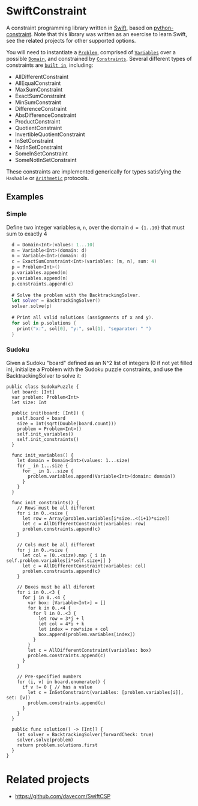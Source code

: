 # SwiftConstraint
A constraint programming library written in [Swift](https://swift.org), based on [python-constraint](https://labix.org/python-constraint). Note that this library was written as an exercise to learn Swift, see the related projects for other supported options.

You will need to instantiate a [`Problem`](https://github.com/timpalpant/SwiftConstraint/blob/master/ConstraintSolver/Problem.swift#L169),
comprised of [`Variables`](https://github.com/timpalpant/SwiftConstraint/blob/master/ConstraintSolver/Problem.swift#L111)
over a possible [`Domain`](https://github.com/timpalpant/SwiftConstraint/blob/master/ConstraintSolver/Problem.swift#L101),
and constrained by [`Constraints`](https://github.com/timpalpant/SwiftConstraint/blob/master/ConstraintSolver/Constraint.swift#L33). Several different
types of constraints are [`built in`](https://github.com/timpalpant/SwiftConstraint/blob/master/ConstraintSolver/Constraint.swift#L66), including:
* AllDifferentConstraint
* AllEqualConstraint
* MaxSumConstraint
* ExactSumConstraint
* MinSumConstraint
* DifferenceConstraint
* AbsDifferenceConstraint
* ProductConstraint
* QuotientConstraint
* InvertibleQuotientConstraint
* InSetConstraint
* NotInSetConstraint
* SomeInSetConstraint
* SomeNotInSetConstraint

These constraints are implemented generically for types satisfying the `Hashable` or [`Arithmetic`](https://github.com/timpalpant/SwiftConstraint/blob/master/ConstraintSolver/NumericTypes.swift#L11) protocols.

## Examples

### Simple

Define two integer variables `m`, `n`, over the domain `d = {1..10}` that must sum to exactly 4

```swift
  d = Domain<Int>(values: 1...10)
  m = Variable<Int>(domain: d)
  n = Variable<Int>(domain: d)
  c = ExactSumConstraint<Int>(variables: [m, n], sum: 4)
  p = Problem<Int>()
  p.variables.append(m)
  p.variables.append(n)
  p.constraints.append(c)
  
  # Solve the problem with the BacktrackingSolver.
  let solver = BacktrackingSolver()
  solver.solve(p)
  
  # Print all valid solutions (assignments of x and y).
  for sol in p.solutions {
    print("x:", sol[0], "y:", sol[1], "separator: " ")
  }
```

### Sudoku

Given a Sudoku "board" defined as an N^2 list of integers (0 if not yet filled in),
initialize a Problem with the Sudoku puzzle constraints, and use the BacktrackingSolver
to solve it:

```
public class SudokuPuzzle {
  let board: [Int]
  var problem: Problem<Int>
  let size: Int
  
  public init(board: [Int]) {
    self.board = board
    size = Int(sqrt(Double(board.count)))
    problem = Problem<Int>()
    self.init_variables()
    self.init_constraints()
  }
  
  func init_variables() {
    let domain = Domain<Int>(values: 1...size)
    for _ in 1...size {
      for _ in 1...size {
        problem.variables.append(Variable<Int>(domain: domain))
      }
    }
  }
  
  func init_constraints() {
    // Rows must be all different
    for i in 0..<size {
      let row = Array(problem.variables[i*size..<(i+1)*size])
      let c = AllDifferentConstraint(variables: row)
      problem.constraints.append(c)
    }
    
    // Cols must be all different
    for j in 0..<size {
      let col = (0..<size).map { i in self.problem.variables[i*self.size+j] }
      let c = AllDifferentConstraint(variables: col)
      problem.constraints.append(c)
    }
    
    // Boxes must be all diferent
    for i in 0..<3 {
      for j in 0..<4 {
        var box: [Variable<Int>] = []
        for k in 0..<4 {
          for l in 0..<3 {
            let row = 3*j + l
            let col = 4*i + k
            let index = row*size + col
            box.append(problem.variables[index])
          }
        }
        let c = AllDifferentConstraint(variables: box)
        problem.constraints.append(c)
      }
    }
    
    // Pre-specified numbers
    for (i, v) in board.enumerate() {
      if v != 0 { // has a value
        let c = InSetConstraint(variables: [problem.variables[i]], set: [v])
        problem.constraints.append(c)
      }
    }
  }
  
  public func solution() -> [Int]? {
    let solver = BacktrackingSolver(forwardCheck: true)
    solver.solve(problem)
    return problem.solutions.first
  }
}
```

# Related projects

* https://github.com/davecom/SwiftCSP
